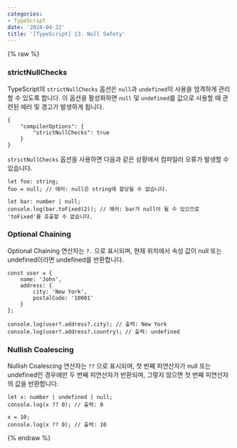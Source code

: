 ```yaml
---
categories:
- TypeScript
date: '2024-04-22'
title: '[TypeScript] 13. Null Safety'
---
```


{% raw %}
### strictNullChecks
TypeScript의 `strictNullChecks` 옵션은 `null`과 `undefined`의 사용을 엄격하게 관리할 수 있도록 합니다. 이 옵션을 활성화하면 `null` 및 `undefined`를 값으로 사용할 때 관련된 에러 및 경고가 발생하게 됩니다.

```
{
    "compilerOptions": {
        "strictNullChecks": true
    }
}
```

`strictNullChecks` 옵션을 사용하면 다음과 같은 상황에서 컴파일러 오류가 발생할 수 있습니다.

```
let foo: string;
foo = null; // 에러: null은 string에 할당될 수 없습니다.

let bar: number | null;
console.log(bar.toFixed(2)); // 에러: bar가 null이 될 수 있으므로 'toFixed'를 호출할 수 없습니다.
```

### Optional Chaining
Optional Chaining 연산자는 `?.` 으로 표시되며, 현재 위치에서 속성 값이 null 또는 undefined이라면 undefined를 반환합니다.

```
const user = {
    name: 'John',
    address: {
        city: 'New York',
        postalCode: '10001'
    }
};

console.log(user?.address?.city); // 출력: New York
console.log(user?.address?.country); // 출력: undefined
```

### Nullish Coalescing
Nullish Coalescing 연산자는 `??` 으로 표시되며, 첫 번째 피연산자가 null 또는 undefined인 경우에만 두 번째 피연산자가 반환되며, 그렇지 않으면 첫 번째 피연산자의 값을 반환합니다.

```
let x: number | undefined | null;
console.log(x ?? 0); // 출력: 0

x = 10;
console.log(x ?? 0); // 출력: 10
```
{% endraw %}